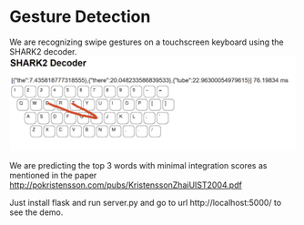 # Gesture Detection
We are recognizing swipe gestures on a touchscreen keyboard using the SHARK2 decoder.
![img.png](img.png)

We are predicting the top 3 words with minimal integration scores as mentioned in the paper http://pokristensson.com/pubs/KristenssonZhaiUIST2004.pdf

Just install flask and run server.py and go to url http://localhost:5000/ to see the demo.
